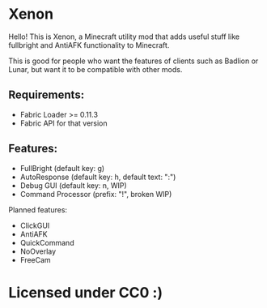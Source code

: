 # Xenon

Hello! This is Xenon, a Minecraft utility mod that adds useful stuff like fullbright and AntiAFK functionality to Minecraft.

This is good for people who want the features of clients such as Badlion or Lunar, but want it to be compatible with other mods.

## Requirements:

- Fabric Loader >= 0.11.3
- Fabric API for that version

## Features:

- FullBright (default key: g)
- AutoResponse (default key: h, default text: ":")
- Debug GUI (default key: n, WIP)
- Command Processor (prefix: "!", broken WIP)

Planned features:

- ClickGUI
- AntiAFK
- QuickCommand
- NoOverlay
- FreeCam

# Licensed under CC0 \:)
